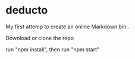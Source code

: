 # deducto

My first attemp to create an online Markdown bin..

Download or clone the repo

run "npm install", then run "npm start"
